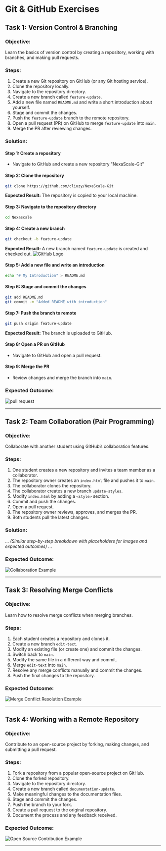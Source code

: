 # Git & GitHub Exercises

## **Task 1: Version Control & Branching**

### **Objective:**
Learn the basics of version control by creating a repository, working with branches, and making pull requests.

### **Steps:**
1. Create a new Git repository on GitHub (or any Git hosting service).
2. Clone the repository locally.
3. Navigate to the repository directory.
4. Create a new branch called `feature-update`.
5. Add a new file named `README.md` and write a short introduction about yourself.
6. Stage and commit the changes.
7. Push the `feature-update` branch to the remote repository.
8. Open a pull request (PR) on GitHub to merge `feature-update` into `main`.
9. Merge the PR after reviewing changes.

### **Solution:**
#### Step 1: Create a repository
- Navigate to GitHub and create a new repository "NexaScale-Git"

#### Step 2: Clone the repository
```sh
git clone https://github.com/cliuzy/NexaScale-Git
```
**Expected Result:** The repository is copied to your local machine.

#### Step 3: Navigate to the repository directory
```sh
cd Nexascale
```

#### Step 4: Create a new branch
```sh
git checkout -b feature-update
```
**Expected Result:** A new branch named `feature-update` is created and checked out.
![GitHub Logo](https://files.fm/f/xqbhtzks37)


#### Step 5: Add a new file and write an introduction
```sh
echo "# My Introduction" > README.md
```

#### Step 6: Stage and commit the changes
```sh
git add README.md
git commit -m "Added README with introduction"
```


#### Step 7: Push the branch to remote
```sh
git push origin feature-update
```
**Expected Result:** The branch is uploaded to GitHub.

#### Step 8: Open a PR on GitHub
- Navigate to GitHub and open a pull request.

#### Step 9: Merge the PR
- Review changes and merge the branch into `main`.

### **Expected Outcome:**
![pull request](https://files.fm/f/rb7pf6uhth)

---

## **Task 2: Team Collaboration (Pair Programming)**

### **Objective:**
Collaborate with another student using GitHub’s collaboration features.

### **Steps:**
1. One student creates a new repository and invites a team member as a collaborator.
2. The repository owner creates an `index.html` file and pushes it to `main`.
3. The collaborator clones the repository.
4. The collaborator creates a new branch `update-styles`.
5. Modify `index.html` by adding a `<style>` section.
6. Commit and push the changes.
7. Open a pull request.
8. The repository owner reviews, approves, and merges the PR.
9. Both students pull the latest changes.

### **Solution:**
... *(Similar step-by-step breakdown with placeholders for images and expected outcomes)* ...

### **Expected Outcome:**
![Collaboration Example](image_placeholder)

---

## **Task 3: Resolving Merge Conflicts**

### **Objective:**
Learn how to resolve merge conflicts when merging branches.

### **Steps:**
1. Each student creates a repository and clones it.
2. Create a new branch `edit-text`.
3. Modify an existing file (or create one) and commit the changes.
4. Switch back to `main`.
5. Modify the same file in a different way and commit.
6. Merge `edit-text` into `main`.
7. Resolve any merge conflicts manually and commit the changes.
8. Push the final changes to the repository.

### **Expected Outcome:**
![Merge Conflict Resolution Example](image_placeholder)

---

## **Task 4: Working with a Remote Repository**

### **Objective:**
Contribute to an open-source project by forking, making changes, and submitting a pull request.

### **Steps:**
1. Fork a repository from a popular open-source project on GitHub.
2. Clone the forked repository.
3. Navigate to the repository directory.
4. Create a new branch called `documentation-update`.
5. Make meaningful changes to the documentation files.
6. Stage and commit the changes.
7. Push the branch to your fork.
8. Create a pull request to the original repository.
9. Document the process and any feedback received.

### **Expected Outcome:**
![Open Source Contribution Example](image_placeholder)

---


